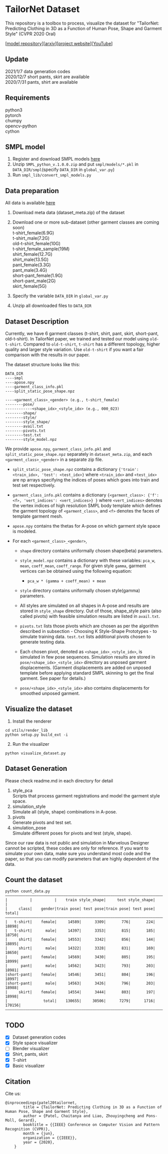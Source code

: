 # TailorNet Dataset
This repository is a toolbox to process, visualize the dataset for "TailorNet: Predicting Clothing in 3D as a Function of Human Pose, Shape and Garment Style" (CVPR 2020 Oral)  

[[model repository](https://github.com/chaitanya100100/TailorNet)][[arxiv](https://arxiv.org/abs/2003.04583)][[project website](https://virtualhumans.mpi-inf.mpg.de/tailornet/)][[YouTube](https://www.youtube.com/watch?v=F0O21a_fsBQ)]

## Update
2021/1/7    data generation codes  
2020/12/7   short pants, skirt are available  
2020/7/31   pants, shirt are available


## Requirements
python3  
pytorch  
chumpy  
opencv-python  
cython  

## SMPL model
1. Register and download SMPL models [here](https://smpl.is.tue.mpg.de/en)  
2. Unzip `SMPL_python_v.1.0.0.zip` and put `smpl/models/*.pkl` in `DATA_DIR/smpl`(specify `DATA_DIR` in `global_var.py`)   
3. Run `smpl_lib/convert_smpl_models.py`  

## Data preparation
All data is available [here](https://nextcloud.mpi-klsb.mpg.de/index.php/s/dQCHykYo77EQYS8)
1. Download meta data (dataset_meta.zip) of the dataset  

2. Download one or more sub-dataset (other garment classes are coming soon)   
t-shirt_female(6.9G)  
t-shirt_male(7.2G)  
old-t-shirt_female(10G)  
t-shirt_female_sample(19M)  
shirt_female(12.7G)  
shirt_male(13.5G)  
pant_female(3.3G)  
pant_male(3.4G)  
short-pant_female(1.9G)  
short-pant_male(2G)  
skirt_female(5G)

3. Specify the variable `DATA_DIR` in `global_var.py`  
4. Unzip all downloaded files to `DATA_DIR`  

## Dataset Description
Currently, we have 6 garment classes (t-shirt, shirt, pant, skirt, short-pant, old-t-shirt). 
In TailorNet paper, we trained and tested our model using `old-t-shirt`. 
Compared to `old-t-shirt`, `t-shirt` has a different topology, higher quality and larger style variation. 
Use `old-t-shirt` if you want a fair comparison with the results in our paper.  
   
The dataset structure looks like this:
```
DATA_DIR
----smpl
----apose.npy
----garment_class_info.pkl
----split_static_pose_shape.npz

----<garment_class>_<gender> (e.g., t-shirt_female)
--------pose/
------------<shape_idx>_<style_idx> (e.g., 000_023)
--------shape/
--------style/
--------style_shape/
--------avail.txt
--------pivots.txt
--------test.txt
--------style_model.npz
```

We provide `apose.npy`, `garment_class_info.pkl` and `split_static_pose_shape.npz` separately in `dataset_meta.zip`, and each `<garment_class>_<gender>` in a separate zip file.

- `split_static_pose_shape.npz` contains a dictionary `{'train': <train_idx>, 'test': <test_idx>}` where `<train_idx>` and `<test_idx>` are np arrays specifying the indices of poses which goes into train and test set respectively.
- `garment_class_info.pkl` contains a dictionary `{<garment_class>: {'f': <f>, 'vert_indices': <vert_indices>} }` where `<vert_indices>` denotes the vertex indices of high resolution SMPL body template which defines the garment topology of `<garment_class>`, and `<f>` denotes the faces of template garment mesh.
- `apose.npy` contains the thetas for A-pose on which garment style space is modeled.

- For each `<garment_class>_<gender>`,
  - `shape` directory contains uniformally chosen shape(beta) parameters.
  
  - `style_model.npz` contains a dictionary with these variables: `pca_w`, `mean`, `coeff_mean`, `coeff_range`. For given style `gamma`, garment vertices can be obtained using the following equation:
    - `pca_w * (gamma + coeff_mean) + mean`
  - `style` directory contains uniformally chosen style(gamma) parameters.
  - All styles are simulated on all shapes in A-pose and results are stored in `style_shape` directory. Out of those, shape_style pairs (also called pivots) with feasible simulation results are listed in `avail.txt`.
  - `pivots.txt` lists those pivots which are chosen as per the algorithm described in subsection - Choosing K Style-Shape Prototypes - to simulate training data. `test.txt` lists additional pivots chosen to generate testing data.
  - Each chosen pivot, denoted as `<shape_idx>_<style_idx>`, is simulated in few pose sequences. Simulation results are stored in `pose/<shape_idx>_<style_idx>` directory as unposed garment displacements. (Garment displacements are added on unposed template before applying standard SMPL skinning to get the final garment. See paper for details.)
  - `pose/<shape_idx>_<style_idx>` also contains displacements for smoothed unposed garment.

## Visualize the dataset
1. Install the renderer
```
cd utils/render_lib
python setup.py build_ext -i
```
2. Run the visualizer
```
python visualize_dataset.py
```

## Dataset Generation
Please check readme.md in each directory for detail  
1. style_pca  
Scripts that process garment registrations and model the garment style space.  
2. simulation_style  
Simulate all (style, shape) combinations in A-pose.  
3. pivots  
Generate pivots and test set.  
4. simulation_pose  
Simulate different poses for pivots and test (style, shape).  

Since our raw data is not public and simulation in Marvelous Designer cannot be scripted,
these codes are only for reference. If you want to simulate your own data, 
make sure you understand most code and the paper, 
so that you can modify parameters that are highly dependent of the data.

## Count the dataset
```
python count_data.py
——————————————————————————————————————————————————————————————————————————————
|          |          |    train style_shape|     test style_shape|          |
|     class|    gender|train pose| test pose|train pose| test pose|     total|
——————————————————————————————————————————————————————————————————————————————
|   t-shirt|    female|     14589|      3309|       776|       224|     18898|
|   t-shirt|      male|     14397|      3353|       815|       185|     18750|
|     shirt|    female|     14553|      3342|       856|       144|     18895|
|     shirt|      male|     14322|      3328|       831|       169|     18650|
|      pant|    female|     14569|      3430|       805|       195|     18999|
|      pant|      male|     14562|      3423|       793|       203|     18981|
|short-pant|    female|     14546|      3451|       804|       196|     18997|
|short-pant|      male|     14563|      3426|       796|       203|     18988|
|     skirt|    female|     14554|      3444|       803|       197|     18998|
|                total|    130655|     30506|      7279|      1716|    170156|
——————————————————————————————————————————————————————————————————————————————
```

## TODO
- [x] Dataset generation codes
- [x] Style space visualizer
- [ ] Blender visualizer
- [x] Shirt, pants, skirt
- [x] T-shirt
- [x] Basic visualizer

## Citation
Cite us:
```
@inproceedings{patel20tailornet,
        title = {TailorNet: Predicting Clothing in 3D as a Function of Human Pose, Shape and Garment Style},
        author = {Patel, Chaitanya and Liao, Zhouyingcheng and Pons-Moll, Gerard},
        booktitle = {{IEEE} Conference on Computer Vision and Pattern Recognition (CVPR)},
        month = {jun},
        organization = {{IEEE}},
        year = {2020},
    }
```
